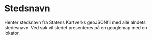 # Stedsnavn
Henter stedsnavn fra Statens Kartverks geoJSONfil med alle alndets stedesnavn. Ved søk vil stedet presenteres på en googlemap med en lokator. 
